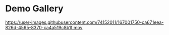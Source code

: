 # Demo Gallery

https://user-images.githubusercontent.com/74152011/167001750-ca671eea-826d-4565-8370-ca4a519c8b1f.mov

